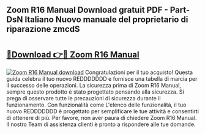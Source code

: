 ## Zoom R16 Manual Download gratuit PDF - Part-DsN Italiano Nuovo manuale del proprietario di riparazione zmcdS

# <h2><a href="http://df9zmm7.blite.top/?on=Zoom+R16+Manual">🔗Download 👉🔴 Zoom R16 Manual</a></h2>

[![Zoom R16 Manual download](https://i.imgur.com/lujVjoI.png)](http://df9zmm7.blite.top/?on=Zoom+R16+Manual)
Congratulazioni per il tuo acquisto! Questa guida celebra il tuo nuovo REDDDDDDD e fornisce una tabella di marcia per il successo delle operazioni. La sicurezza prima di Zoom R16 Manual, sempre questo prodotto è stato progettato pensando alla sicurezza. Si prega di osservare tutte le precauzioni di sicurezza durante il funzionamento. Con funzionalità come L'elenco delle funzionalità, il tuo nuovo REDDDDDDD è progettato per semplificare le tue attività e consentirti di ottenere di più. Per favore, non aver paura di chiedere Zoom R16 Manual. Il nostro Team di assistenza clienti è pronto a rispondere alle tue domande.
